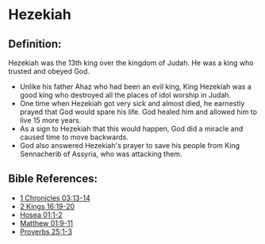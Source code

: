# Hezekiah #

## Definition: ##

Hezekiah was the 13th king over the kingdom of Judah. He was a king who trusted and obeyed God.

* Unlike his father Ahaz who had been an evil king, King Hezekiah was a good king who destroyed all the places of idol worship in Judah.
* One time when Hezekiah got very sick and almost died, he earnestly prayed that God would spare his life. God healed him and allowed him to live 15 more years.
* As a sign to Hezekiah that this would happen, God did a miracle and caused time to move backwards.
* God also answered Hezekiah's prayer to save his people from King Sennacherib of Assyria, who was attacking them.



## Bible References: ##

* [1 Chronicles 03:13-14](en/tn/1ch/help/03/13)
* [2 Kings 16:19-20](en/tn/2ki/help/16/19)
* [Hosea 01:1-2](en/tn/hos/help/01/01)
* [Matthew 01:9-11](en/tn/mat/help/01/09)
* [Proverbs 25:1-3](en/tn/pro/help/25/01)